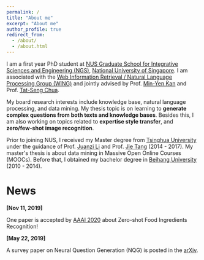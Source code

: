 ```yaml
---
permalink: /
title: "About me"
excerpt: "About me"
author_profile: true
redirect_from: 
  - /about/
  - /about.html
---
```


I am a first year PhD student at [NUS Graduate School for Integrative Sciences and Engineering (NGS)][NGS], [National University of Singapore][NUS]. 
I am associated with the [Web Information Retrieval / Natural Language Processing Group (WING)][WING] and jointly advised by Prof. [Min-Yen Kan][Min] and Prof. [Tat-Seng Chua][Chua]. 
<!--I am also interning at 6ESTATES, an AI company in Sigapore.-->
My board research interests include knowledge base, natural language processing, and data mining. 
My thesis topic is on learning to **generate complex questions from both texts and knowledge bases**. 
Besides this, I am also working on topics related to **expertise style transfer**, and **zero/few-shot image recognition**. 
<!-- *multi-media structure learning of food recipes*.  -->

Prior to joining NUS, I received my Master degree from [Tsinghua University][Tsinghua] under the guidance of Prof. [Juanzi Li][juanzili] and Prof. [Jie Tang][jietang] (2014 - 2017). 
My master's thesis is about data mining in Massive Open Online Courses (MOOCs). 
Before that, I obtained my bachelor degree in [Beihang University][BUAA] (2010 - 2014). 

[NGS]: http://www.nus.edu.sg/ngs/
[Tsinghua]: http://www.tsinghua.edu.cn/publish/newthu/index.html
[juanzili]: http://keg.cs.tsinghua.edu.cn/persons/ljz/
[jietang]: http://keg.cs.tsinghua.edu.cn/jietang/
[BUAA]: http://www.buaa.edu.cn/
[SOC]: http://www.comp.nus.edu.sg/
[NUS]: http://www.nus.edu.sg/
[Chua]: http://www.comp.nus.edu.sg/~chuats/
[NExT]: http://next.comp.nus.edu.sg/
[Min]: http://www.comp.nus.edu.sg/~kanmy/
[WING]: http://wing.comp.nus.edu.sg/

News
======

**[Nov 11, 2019]** 

One paper is accepted by [AAAI 2020](https://AAAI.org/Conferences/AAAI-20/) about Zero-shot Food Ingredients Recognition!

**[May 22, 2019]**

A survey paper on Neural Question Generation (NQG) is posted in the [arXiv](https://arxiv.org/abs/1905.08949). 
